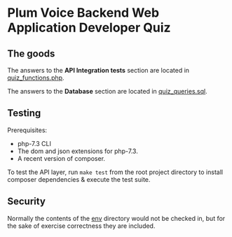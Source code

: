 # Plum Voice Backend Web Application Developer Quiz

## The goods
The answers to the **API Integration tests** section are located in [quiz_functions.php](./quiz_functions.php).

The answers to the **Database** section are located in [quiz_queries.sql](./quiz_queries.sql).

## Testing

Prerequisites:
* php-7.3 CLI
* The dom and json extensions for php-7.3.
* A recent version of composer.

To test the API layer, run `make test` from the root project directory 
to install composer dependencies & execute the test suite.

## Security

Normally the contents of the [env](./env) directory would not be checked in, 
but for the sake of exercise correctness they are included.
